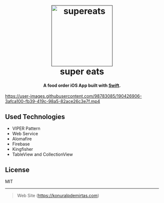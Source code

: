 

<h1 align="center"> <br> <a href=""><img src="https://user-images.githubusercontent.com/98783085/190405387-b9c731a2-880e-4245-ba7f-a2b35aaf3e3a.png" alt="supereats" width="200"></a> <br> super eats <br> </h1> <h4 align="center">A food order iOS App built with <a href="https://github.com/apple/swift" target="_blank">Swift</a>.</h4> 





https://user-images.githubusercontent.com/98783085/190426906-3afca100-fb39-419c-98a5-82ace26c3e7f.mp4




## Used Technologies

* VIPER Pattern
* Web Service
* Alomafire  
* Firebase
* Kingfisher
* TableView and CollectionView


## License

MIT

---
> Web Site (https://konuralpdemirtas.com)

